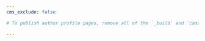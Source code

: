 ```yaml
---
cms_exclude: false

# To publish author profile pages, remove all of the `_build` and `cascade` settings below.

---
```

